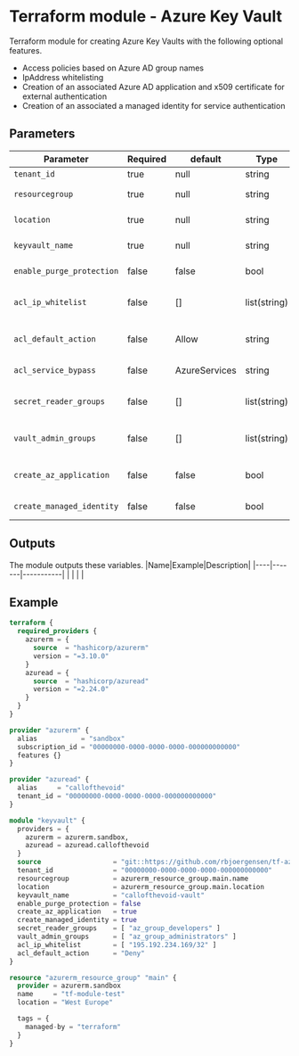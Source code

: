 # Terraform module - Azure Key Vault
Terraform module for creating Azure Key Vaults with the following optional features.

- Access policies based on Azure AD group names
- IpAddress whitelisting
- Creation of an associated Azure AD application and x509 certificate for external authentication
- Creation of an associated a managed identity for service authentication

## Parameters
|Parameter                |Required|default      |Type        |Description|
|-------------------------|--------|-------------|------------|-----------|
|`tenant_id`              |true    |null         |string      |The tenant id|
|`resourcegroup`          |true    |null         |string      |The name of the resource group|
|`location`               |true    |null         |string      |The locality of the resource group|
|`keyvault_name`          |true    |null         |string      |The unique name of the key vault|
|`enable_purge_protection`|false   |false        |bool        |Wether to enable purge protection|
|`acl_ip_whitelist`       |false   |[]           |list(string)|A list of addresses to whitelist for access. Eg. ["195.192.234.169/32"]|
|`acl_default_action`     |false   |Allow        |string      |Action for requests from addresses not in the whitelist. (Allow or Deny)|
|`acl_service_bypass`     |false   |AzureServices|string      |Bypass ACL (AzureServices or None)|
|`secret_reader_groups`   |false   |[]           |list(string)|Name of the Azure AD groups to grant secret reader|
|`vault_admin_groups`     |false   |[]           |list(string)|Name of the Azure AD groups to grant vault admin|
|`create_az_application`  |false   |false        |bool        |Wether to create an Azure AD application and a certificate|
|`create_managed_identity`|false   |false        |bool        |Wether to create a managed identity|

## Outputs
The module outputs these variables.
|Name|Example|Description|
|----|-------|-----------|
|    |       |           |

## Example
``` terraform
terraform {
  required_providers {
    azurerm = {
      source  = "hashicorp/azurerm"
      version = "=3.10.0"
    }
    azuread = {
      source  = "hashicorp/azuread"
      version = "=2.24.0"
    }
  }
}

provider "azurerm" {
  alias           = "sandbox"
  subscription_id = "00000000-0000-0000-0000-000000000000"
  features {}
}

provider "azuread" {
  alias     = "callofthevoid"
  tenant_id = "00000000-0000-0000-0000-000000000000"
}

module "keyvault" {
  providers = { 
    azurerm = azurerm.sandbox,
    azuread = azuread.callofthevoid
  }
  source                  = "git::https://github.com/rbjoergensen/tf-azure-keyvault.git?ref=v1"
  tenant_id               = "00000000-0000-0000-0000-000000000000"
  resourcegroup           = azurerm_resource_group.main.name
  location                = azurerm_resource_group.main.location
  keyvault_name           = "callofthevoid-vault"
  enable_purge_protection = false
  create_az_application   = true
  create_managed_identity = true
  secret_reader_groups    = [ "az_group_developers" ]
  vault_admin_groups      = [ "az_group_administrators" ]
  acl_ip_whitelist        = [ "195.192.234.169/32" ]
  acl_default_action      = "Deny"
}

resource "azurerm_resource_group" "main" {
  provider = azurerm.sandbox
  name     = "tf-module-test"
  location = "West Europe"

  tags = {
    managed-by = "terraform"
  }
}
```